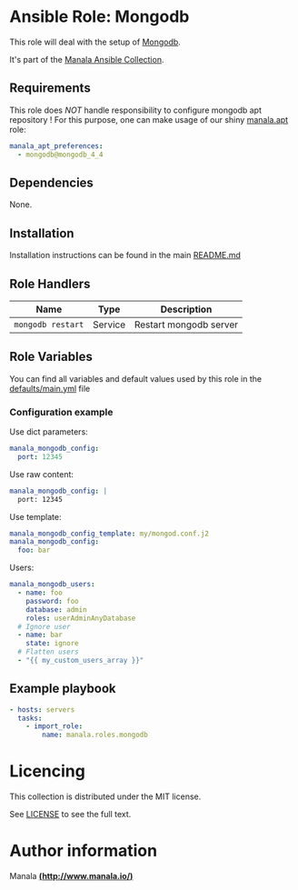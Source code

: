 # Ansible Role: Mongodb

This role will deal with the setup of [Mongodb](https://www.mongodb.com/fr).

It's part of the [Manala Ansible Collection](https://galaxy.ansible.com/manala/roles).

## Requirements

This role does *NOT* handle responsibility to configure mongodb apt repository !
For this purpose, one can make usage of our shiny [manala.apt](https://github.com/manala/ansible-role-apt) role:

```yaml
manala_apt_preferences:
  - mongodb@mongodb_4_4
```

## Dependencies

None.

## Installation

Installation instructions can be found in the main [README.md](https://github.com/manala/ansible-roles/blob/master/README.md)

## Role Handlers

| Name              | Type    | Description            |
| ----------------- | ------- | ---------------------- |
| `mongodb restart` | Service | Restart mongodb server |

## Role Variables

You can find all variables and default values used by this role in the [defaults/main.yml](./defaults/main.yml) file

### Configuration example

Use dict parameters:
```yaml
manala_mongodb_config:
  port: 12345
```

Use raw content:
```yaml
manala_mongodb_config: |
  port: 12345
```

Use template:
```yaml
manala_mongodb_config_template: my/mongod.conf.j2
manala_mongodb_config:
  foo: bar
```

Users:
```yaml
manala_mongodb_users:
  - name: foo
    password: foo
    database: admin
    roles: userAdminAnyDatabase
  # Ignore user
  - name: bar
    state: ignore
  # Flatten users
  - "{{ my_custom_users_array }}"
```

## Example playbook

```yaml
- hosts: servers
  tasks:
    - import_role:
        name: manala.roles.mongodb
```

# Licencing

This collection is distributed under the MIT license.

See [LICENSE](https://opensource.org/licenses/MIT) to see the full text.

# Author information

Manala [**(http://www.manala.io/)**](http://www.manala.io)

